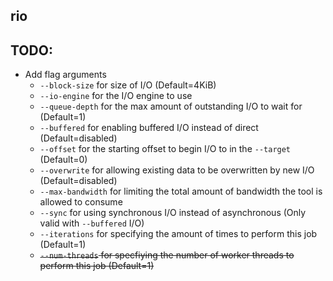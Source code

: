 ## rio

## TODO:
- Add flag arguments
  - `--block-size` for size of I/O (Default=4KiB)
  - `--io-engine` for the I/O engine to use
  - `--queue-depth` for the max amount of outstanding I/O to wait for (Default=1)
  - `--buffered` for enabling buffered I/O instead of direct (Default=disabled)
  - `--offset` for the starting offset to begin I/O to in the `--target` (Default=0)
  - `--overwrite` for allowing existing data to be overwritten by new I/O (Default=disabled)
  - `--max-bandwidth` for limiting the total amount of bandwidth the tool is allowed to consume
  - `--sync` for using synchronous I/O instead of asynchronous (Only valid with `--buffered` I/O)
  - `--iterations` for specifying the amount of times to perform this job (Default=1)
  - ~~`--num-threads` for specfiying the number of worker threads to perform this job (Default=1)~~
